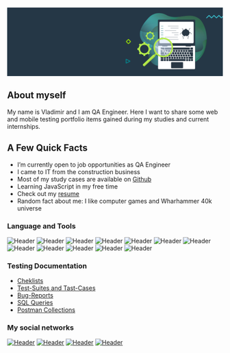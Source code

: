 ![Header](https://github.com/Azzkabar/Azzkabar/blob/main/assets/qa-testing-header.png)

## About myself
My name is Vladimir and I am QA Engineer. Here I want to share some web and mobile testing portfolio items gained during my studies and current internships.

## A Few Quick Facts
<ul>
<li> I’m currently open to job opportunities as QA Engineer </li>
<li> I came to IT from the construction business</li>
<li> Most of my study cases are available on <a href="https://github.com/Azzkabar">Github</a></li> </li>
<li> Learning JavaScript in my free time</li>
<li> Check out my <a href="https://drive.google.com/file/d/1ug3_uB8W4VA88OevWPuXA5bfdBlqEiyj/view?usp=sharing">resume</a></li>
<li> Random fact about me: I like computer games and Wharhammer 40k universe </li>
</ul>

### Language and Tools
![Header](https://img.shields.io/badge/Jira-090909?style=for-the-badge&logo=jira&logoColor=136be1)
![Header](https://img.shields.io/badge/Postman-090909?style=for-the-badge&logo=postman&logoColor=f76935)
![Header](https://img.shields.io/badge/SoapUI-090909?style=for-the-badge&logo=SoupUI&logoColor=f76935)
![Header](https://img.shields.io/badge/Github-090909?style=for-the-badge&logo=github&logoColor=8cc4d7)
![Header](https://img.shields.io/badge/MySQL-090909?style=for-the-badge&logo=mysql&logoColor=00618a)
![Header](https://img.shields.io/badge/DevTools-090909?style=for-the-badge&logo=googlechrome&logoColor=2674f2)
![Header](https://img.shields.io/badge/TestRail-090909?style=for-the-badge&logo=testrail&logoColor=71b556)
![Header](https://img.shields.io/badge/JavaScript-090909?style=for-the-badge&logo=javascript&logoColor=f76935)
![Header](https://img.shields.io/badge/IntelliJ_IDEA-090909?style=for-the-badge&logo=intellijidea&logoColor=f76935)
![Header](https://img.shields.io/badge/Redmine-090909?style=for-the-badge&logo=redmine&logoColor=f76935)
![Header](https://img.shields.io/badge/Fiddler-090909?style=for-the-badge&logo=fiddler&logoColor=8cc4d7)
![Header](https://img.shields.io/badge/CharlesProxy-090909?style=for-the-badge&logo=charlesproxy&logoColor=8cc4d7)


### Testing Documentation

- [Cheklists]()
- [Test-Suites and Tast-Cases]()
- [Bug-Reports]()
- [SQL Queries](https://github.com/Azzkabar/SQL)
- [Postman Collections]()

### My social networks
[![Header](https://img.shields.io/badge/Linkedin-090909?style=for-the-badge&logo=linkedin&logoColor=0073b1)](https://www.linkedin.com/in/vladimir-tambasov/)
[![Header](https://img.shields.io/badge/Instagram-090909?style=for-the-badge&logo=instagram&logoColor=9939a3)](https://www.instagram.com/azkabar/)
[![Header](https://img.shields.io/badge/Telegram-090909?style=for-the-badge&logo=telegram&logoColor=31a5db)](https://t.me/azzkabar)
[![Header](https://img.shields.io/badge/Twitter-090909?style=for-the-badge&logo=twitter&logoColor=1c96e8)](https://twitter.com/WWWorm_Azkabar)

